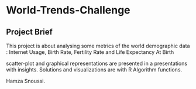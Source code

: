 # World-Trends-Challenge
## Project Brief 

This project is about analysing some metrics of the world demographic data :
Internet Usage, Birth Rate, Fertility Rate and Life Expectancy At Birth

scatter-plot and graphical representations are presented in a presentations with insights.
Solutions and visualizations are with R Algorithm functions. 

Hamza Snoussi.
